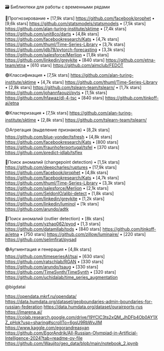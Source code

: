 🗃 Библиотеки для работы с временными рядами

🔴Прогнозирование
• [17,9k stars] https://github.com/facebook/prophet
• [9,6k stars] https://github.com/statsmodels/statsmodels
• [7,5k stars] https://github.com/alan-turing-institute/sktime
• [7,4k stars] https://github.com/unit8co/darts
• [4,8k stars] https://github.com/facebookresearch/Kats
• [4,7k stars] https://github.com/thuml/Time-Series-Library
• [3,7k stars] https://github.com/jdb78/pytorch-forecasting
• [3,3k stars] https://github.com/salesforce/Merlion
• [1,8k stars] https://github.com/linkedin/greykite
• [840 stars] https://github.com/etna-team/etna
• [610 stars] https://github.com/aimclub/FEDOT

🟢Классификация
• [7,5k stars] https://github.com/alan-turing-institute/sktime
• [4,7k stars] https://github.com/thuml/Time-Series-Library
• [2,8k stars] https://github.com/tslearn-team/tslearn/
• [1,7k stars] https://github.com/johannfaouzi/pyts
• [1,5k stars] https://github.com/hfawaz/dl-4-tsc
• [840 stars] https://github.com/tinkoff-ai/etna

🟣Кластеризация
• [7,5k stars] https://github.com/alan-turing-institute/sktime
• [2,8k stars] https://github.com/tslearn-team/tslearn/

🟡Агрегация (выделение признаков)
• [8,2k stars] https://github.com/blue-yonder/tsfresh
• [4,8k stars] https://github.com/facebookresearch/Kats
• [800 stars] https://github.com/fraunhoferportugal/tsfel
• [370 stars] https://github.com/predict-idlab/tsflex

🔵Поиск аномалий (changepoint detection)
• [1,5k stars] https://github.com/deepcharles/ruptures
• [17,9k stars] https://github.com/facebook/prophet
• [4,8k stars] https://github.com/facebookresearch/Kats
• [4,7k stars] https://github.com/thuml/Time-Series-Library
• [3,3k stars] https://github.com/salesforce/Merlion
• [2,1k stars] https://github.com/SeldonIO/alibi-detect
• [1,8k stars] https://github.com/linkedin/greykite
• [1,2k stars] https://github.com/linkedin/luminol
• [1k stars] https://github.com/arundo/adtk

🔴Поиск аномалий (outlier detection)
• [8k stars] https://github.com/yzhao062/pyod
• [1,3 stars] https://github.com/datamllab/tods
• [840 stars] https://github.com/tinkoff-ai/etna
• [750 stars] https://github.com/zillow/luminaire/
• [220 stars] https://github.com/selimfirat/pysad

🟢Аугментация и генерация
• [4,8k stars] https://github.com/timeseriesAI/tsai
• [630 stars] https://github.com/ratschlab/RGAN
• [330 stars] https://github.com/arundo/tsaug
• [330 stars] https://github.com/TimeSynth/TimeSynth
• [320 stars] https://github.com/uchidalab/time_series_augmentation

@bigdatai




https://opendata.mkrf.ru/opendata/
https://data.humdata.org/dataset/geoboundaries-admin-boundaries-for-russian-federation
https://data.humdata.org/dataset/ourairports-rus
https://lmarena.ai/
https://colab.research.google.com/drive/19YClC3ts2xQM_JhDFb4Ob0AY1XZ_pHok?usp=sharing#scrollTo=6gsU9RbWvJIM
https://www.kaggle.com/egorandreasyan
https://github.com/EgorAndrik/All-Russian-Olympiad-in-Artificial-Intelligence-2024?tab=readme-ov-file
https://github.com/Waujito/geo_data/blob/main/notebook_2.ipynb
